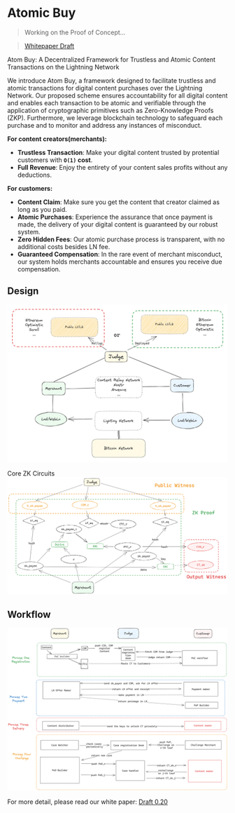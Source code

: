 # Atomic Buy

> Working on the Proof of Concept... 

> [Whitepaper Draft](./doc/design.md) 

Atom Buy: A Decentralized Framework for Trustless and Atomic Content Transactions on the Lightning Network

We introduce Atom Buy, a framework designed to facilitate trustless and atomic transactions for digital content purchases over the Lightning Network. Our proposed scheme ensures accountability for all digital content and enables each transaction to be atomic and verifiable through the application of cryptographic primitives such as Zero-Knowledge Proofs (ZKP). Furthermore, we leverage blockchain technology to safeguard each purchase and to monitor and address any instances of misconduct.

**For content creators(merchants):**
- **Trustless Transaction**: Make your digital content trusted by protential customers with **`O(1)` cost**. 
- **Full Revenue**: Enjoy the entirety of your content sales profits without any deductions.

**For customers:**
- **Content Claim**: Make sure you get the content that creator claimed as long as you paid. 
- **Atomic Purchases**: Experience the assurance that once payment is made, the delivery of your digital content is guaranteed by our robust system.
- **Zero Hidden Fees**: Our atomic purchase process is transparent, with no additional costs besides LN fee.
- **Guaranteed Compensation**: In the rare event of merchant misconduct, our system holds merchants accountable and ensures you receive due compensation.

## Design 

![basic structure](./doc/structure.png)

Core ZK Circuits 
![Cor ZK proof](./doc/pod.png)
## Workflow 
![basic workflow](./doc/design.png)


For more detail, please read our white paper: [Draft 0.20](./doc/design.md)


